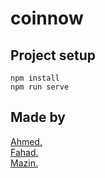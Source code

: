 # coinnow

## Project setup
```
npm install
npm run serve
```


## Made by 
[Ahmed.](https://www.instagram.com/2088/)
<br>
[Fahad.](https://www.instagram.com/n5y/)
<br>
[Mazin.](https://www.instagram.com/alonemazin/)


